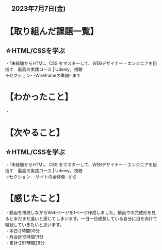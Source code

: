 ## 　2023年7月7日(金)
# 【取り組んだ課題一覧】
## ☆HTML/CSSを学ぶ
・「未経験からHTML、CSS をマスターして、WEBデザイナー・エンジニアを目指す　最高の実践コース | Udemy」視聴<br>
→セクション- -Wireframeの準備- まで<br>
# 【わかったこと】
・<br>
# 【次やること】
## ☆HTML/CSSを学ぶ
・「未経験からHTML、CSS をマスターして、WEBデザイナー・エンジニアを目指す　最高の実践コース | Udemy」視聴<br>
→セクション- -サイトの全体像- から<br>
# 【感じたこと】
・動画を視聴しながらWebページを1ページ作成しました。動画での完成形を見るとまだまだ遠いと感じてしまいます。一日一日成長している自分に目を向けて継続していきたいと思います。<br>
・本日:2時間00分<br>
・月合計12時間13分<br>
・累計:257時間28分
